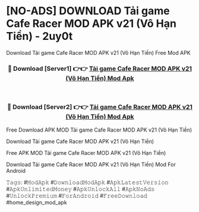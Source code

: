 # [NO-ADS] DOWNLOAD Tải game Cafe Racer MOD APK v21 (Vô Hạn Tiền) - 2uy0t
Download Tải game Cafe Racer MOD APK v21 (Vô Hạn Tiền) Free Mod APK

<div align="center">
<h3>🔴 Download [Server1] 👉👉 <a href="https://apk-comot.site?title=Tải_game_Cafe_Racer_MOD_APK_v21_(Vô_Hạn_Tiền)">Tải game Cafe Racer MOD APK v21 (Vô Hạn Tiền) Mod Apk</a></h3><br>

<h3>🔴 Download [Server2] 👉👉 <a href="https://apk-comot.site?title=Tải_game_Cafe_Racer_MOD_APK_v21_(Vô_Hạn_Tiền)">Tải game Cafe Racer MOD APK v21 (Vô Hạn Tiền) Mod Apk</a></h3>
</div>


Free Download APK MOD Tải game Cafe Racer MOD APK v21 (Vô Hạn Tiền)

Download Tải game Cafe Racer MOD APK v21 (Vô Hạn Tiền) 

Free APK MOD Tải game Cafe Racer MOD APK v21 (Vô Hạn Tiền) 

Download Tải game Cafe Racer MOD APK v21 (Vô Hạn Tiền) Mod For Android

𝚃𝚊𝚐𝚜: #𝙼𝚘𝚍𝙰𝚙𝚔 #𝙳𝚘𝚠𝚗𝚕𝚘𝚊𝚍𝙼𝚘𝚍𝙰𝚙𝚔 #𝙰𝚙𝚔𝙻𝚊𝚝𝚎𝚜𝚝𝚅𝚎𝚛𝚜𝚒𝚘𝚗 #𝙰𝚙𝚔𝚄𝚗𝚕𝚒𝚖𝚒𝚝𝚎𝚍𝙼𝚘𝚗𝚎𝚢 #𝙰𝚙𝚔𝚄𝚗𝚕𝚘𝚌𝚔𝙰𝚕𝚕 #𝙰𝚙𝚔𝙽𝚘𝙰𝚍𝚜 #𝚄𝚗𝚕𝚘𝚌𝚔𝙿𝚛𝚎𝚖𝚒𝚞𝚖 #𝙵𝚘𝚛𝙰𝚗𝚍𝚛𝚘𝚒𝚍 #𝙵𝚛𝚎𝚎𝙳𝚘𝚠𝚗𝚕𝚘𝚊𝚍 #home_design_mod_apk